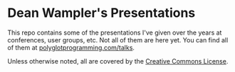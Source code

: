 # Dean Wampler's Presentations

This repo contains some of the presentations I've given over the years at conferences, user groups, etc. Not all of them are here yet. You can find all of them at [polyglotprogramming.com/talks](http://polyglotprogramming.com/talks "talks").

Unless otherwise noted, all are covered by the [Creative Commons License](http://creativecommons.org/licenses/by/3.0/).